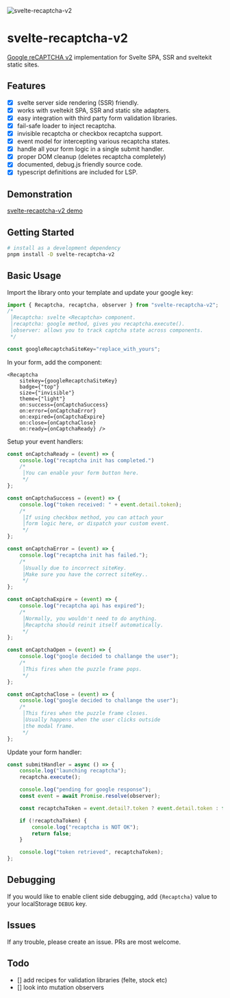 ![svelte-recaptcha-v2](https://user-images.githubusercontent.com/30809170/138197082-b92887d5-a875-41ee-9939-cbb8aba9ab6b.png)

# svelte-recaptcha-v2

[Google reCAPTCHA v2](https://developers.google.com/recaptcha/docs/display)  implementation for Svelte SPA, SSR and  sveltekit static sites.

## Features

 - [x] svelte server side rendering (SSR) friendly.
 - [x] works with sveltekit SPA, SSR and static site adapters.
 - [x] easy integration with third party form validation libraries.
 - [x] fail-safe loader to inject recaptcha.
 - [x] invisible recaptcha or checkbox recaptcha support.
 - [x] event model for intercepting various recaptcha states.
 - [x] handle all your form logic in a single submit handler.
 - [x] proper DOM cleanup (deletes recaptcha completely)
 - [x] documented, debug.js friendly source code.
 - [x] typescript definitions are included for LSP.

## Demonstration
[svelte-recaptcha-v2 demo](https://basaran.github.io/svelte-recaptcha-v2/)

## Getting Started
```bash
# install as a development dependency
pnpm install -D svelte-recaptcha-v2
```

## Basic Usage

Import the library onto your template and update your google key:

```js
import { Recaptcha, recaptcha, observer } from "svelte-recaptcha-v2";
/*
 │Recaptcha: svelte <Recaptcha> component.
 │recaptcha: google method, gives you recaptcha.execute().
 │observer: allows you to track captcha state across components.
 */

const googleRecaptchaSiteKey="replace_with_yours";
```

In your form, add the component:

```svelte
<Recaptcha
    sitekey={googleRecaptchaSiteKey}
    badge={"top"}
    size={"invisible"}
    theme={"light"}
    on:success={onCaptchaSuccess}
    on:error={onCaptchaError}
    on:expired={onCaptchaExpire}
    on:close={onCaptchaClose}
    on:ready={onCaptchaReady} />
```

Setup your event handlers:

```js
const onCaptchaReady = (event) => {
    console.log("recaptcha init has completed.")
    /*
     │You can enable your form button here.
     */
};

const onCaptchaSuccess = (event) => {
    console.log("token received: " + event.detail.token);
    /*
     │If using checkbox method, you can attach your
     │form logic here, or dispatch your custom event.
     */
};

const onCaptchaError = (event) => {
    console.log("recaptcha init has failed.");
    /*
     │Usually due to incorrect siteKey.
     |Make sure you have the correct siteKey..
     */
};

const onCaptchaExpire = (event) => {
    console.log("recaptcha api has expired");
    /*
     │Normally, you wouldn't need to do anything.
     │Recaptcha should reinit itself automatically.
     */
};

const onCaptchaOpen = (event) => {
    console.log("google decided to challange the user");
    /*
     │This fires when the puzzle frame pops.
     */
};

const onCaptchaClose = (event) => {
    console.log("google decided to challange the user");
    /*
     │This fires when the puzzle frame closes.
     │Usually happens when the user clicks outside
     |the modal frame.
     */
};
```

Update your form handler:

```js
const submitHandler = async () => {
    console.log("launching recaptcha");
    recaptcha.execute();

    console.log("pending for google response");
    const event = await Promise.resolve(observer);

    const recaptchaToken = event.detail?.token ? event.detail.token : false;

    if (!recaptchaToken) {
        console.log("recaptcha is NOT OK");
        return false;
    }

    console.log("token retrieved", recaptchaToken);
};
```

## Debugging

If you would like to enable client side debugging, add `{Recaptcha}` value to your localStorage `DEBUG` key.

## Issues

If any trouble, please create an issue. PRs are most welcome.

## Todo

- [] add recipes for validation libraries (felte, stock etc)
- [] look into mutation observers
